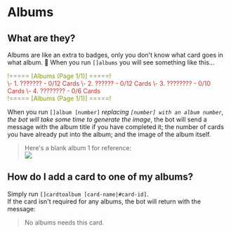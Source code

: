 # Albums

## What are they?
Albums are like an extra to badges, only you don't know what card goes in what album. :eyes:
When you run `[]albums` you will see something like this...
><div style='font-family: Lucida Console'>
<div style='color:#859900'>!===== [Albums (Page 1/1)] =====!</div>
<div style='color:#BB3230'>
\- 1. ??????? - 0/12 Cards  
\- 2. ?????? - 0/12 Cards  
\- 3. ???????? - 0/10 Cards  
\- 4. ???????? - 0/6 Cards
</div>
<div style='color:#859900'>!===== [Albums (Page 1/1)] =====!</div>
</div>



When you run `[]album [number]` *replacing `[number] with an album number`, the bot will take some time to generate the image*, the bot will send a message with the album title if you have completed it; the number of cards you have already put into the album; and the image of the album itself.  
>Here's a blank album 1 for reference:  
![](https://cdn.discordapp.com/attachments/275733751814815766/349855830797189120/1.png)

## How do I add a card to one of my albums?
Simply run `[]cardtoalbum [card-name|#card-id]`.  
If the card isn't required for any albums, the bot will return with the message:
>No albums needs this card.
